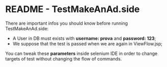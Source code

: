 # README - TestMakeAnAd.side

There are important infos you should know before running TestMakeAnAd.side:

* A User in DB must exists with **username: prova** and **password: 123**;
* We suppose that the test is passed when we are again in ViewFlow.jsp;

You can tweak these **parameters** inside selenium IDE in order to change targets of test without changing the flow of commands.
